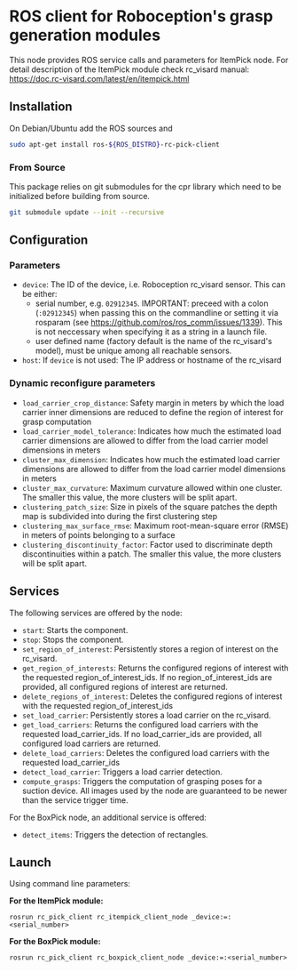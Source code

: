 ROS client for Roboception's grasp generation modules
=====================================================

This node provides ROS service calls and parameters for ItemPick node.
For detail description of the ItemPick module check rc_visard manual: https://doc.rc-visard.com/latest/en/itempick.html

Installation
------------

On Debian/Ubuntu add the ROS sources and

```bash
sudo apt-get install ros-${ROS_DISTRO}-rc-pick-client
```

### From Source

This package relies on git submodules for the cpr library which need to be initialized before building from source.

~~~bash
git submodule update --init --recursive
~~~

Configuration
-------------

### Parameters

* `device`: The ID of the device, i.e. Roboception rc_visard sensor. This can be either:
  * serial number, e.g. `02912345`.
    IMPORTANT: preceed with a colon (`:02912345`) when passing this on the commandline or
    setting it via rosparam (see https://github.com/ros/ros_comm/issues/1339).
    This is not neccessary when specifying it as a string in a launch file.
  * user defined name (factory default is the name of the rc_visard's model), must be unique among all
    reachable sensors.
* `host`: If `device` is not used: The IP address or hostname of the rc_visard

### Dynamic reconfigure parameters

* `load_carrier_crop_distance`: Safety margin in meters by which the load carrier inner dimensions are reduced to define the region of interest for grasp computation
* `load_carrier_model_tolerance`: Indicates how much the estimated load carrier dimensions are allowed to differ from the load carrier model dimensions in meters
* `cluster_max_dimension`: Indicates how much the estimated load carrier dimensions are allowed to differ from the load carrier model dimensions in meters
* `cluster_max_curvature`: Maximum curvature allowed within one cluster. The smaller this value, the more clusters will be split apart.
* `clustering_patch_size`: Size in pixels of the square patches the depth map is subdivided into during the first clustering step
* `clustering_max_surface_rmse`: Maximum root-mean-square error (RMSE) in meters of points belonging to a surface
* `clustering_discontinuity_factor`: Factor used to discriminate depth discontinuities within a patch. The smaller this value, the more clusters will be split apart.

Services
--------

The following services are offered by the node:

* `start`: Starts the component.
* `stop`: Stops the component.
* `set_region_of_interest`: Persistently stores a region of interest on the rc_visard.
* `get_region_of_interests`: Returns the configured regions of interest with the requested region_of_interest_ids. If no region_of_interest_ids are provided, all configured regions of interest are returned.
* `delete_regions_of_interest`: Deletes the configured regions of interest with the requested region_of_interest_ids
* `set_load_carrier`: Persistently stores a load carrier on the rc_visard.
* `get_load_carriers`: Returns the configured load carriers with the requested load_carrier_ids. If no load_carrier_ids are provided, all configured load carriers are returned.
* `delete_load_carriers`: Deletes the configured load carriers with the requested load_carrier_ids
* `detect_load_carrier`: Triggers a load carrier detection.
* `compute_grasps`: Triggers the computation of grasping poses for a suction device. All images used by the node are guaranteed to be newer than the service trigger time.

For the BoxPick node, an additional service is offered:

* `detect_items`: Triggers the detection of rectangles.


Launch
------

Using command line parameters:

**For the ItemPick module:**

~~~
rosrun rc_pick_client rc_itempick_client_node _device:=:<serial_number>
~~~

**For the BoxPick module:**

~~~
rosrun rc_pick_client rc_boxpick_client_node _device:=:<serial_number>
~~~
